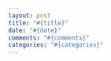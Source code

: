 ```yaml
---
layout: post
title: "#{title}"
date: "#{date}"
comments: "#{comments}"
categories: "#{categories}"
---
```

